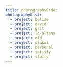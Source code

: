 ```yaml
---
title: photographyOrder
photographyList:
  - project: belize
  - project: david
  - project: grit
  - project: la-altena
  - project: old
  - project: olukai
  - project: personal
  - project: satisfy
  - project: stairs
---
```


